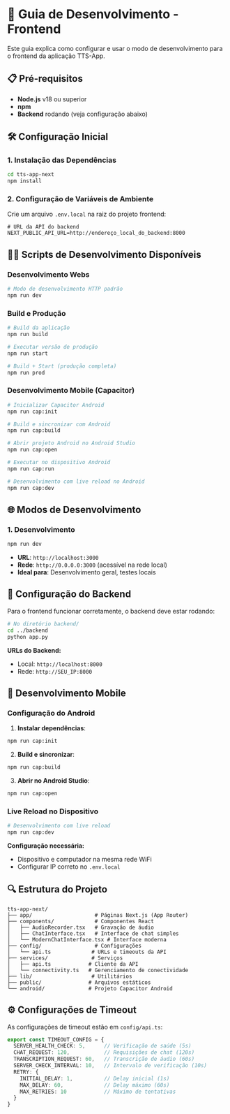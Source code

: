 # 🚀 Guia de Desenvolvimento - Frontend

Este guia explica como configurar e usar o modo de desenvolvimento para o frontend da aplicação TTS-App.

## 📋 Pré-requisitos

- **Node.js** v18 ou superior
- **npm**
- **Backend** rodando (veja configuração abaixo)

## 🛠️ Configuração Inicial

### 1. Instalação das Dependências

```bash
cd tts-app-next
npm install
```

### 2. Configuração de Variáveis de Ambiente

Crie um arquivo `.env.local` na raiz do projeto frontend:

```env
# URL da API do backend
NEXT_PUBLIC_API_URL=http://endereço_local_do_backend:8000
```

## 🏃‍♂️ Scripts de Desenvolvimento Disponíveis

### Desenvolvimento Webs

```bash
# Modo de desenvolvimento HTTP padrão
npm run dev

```

### Build e Produção

```bash
# Build da aplicação
npm run build

# Executar versão de produção
npm run start

# Build + Start (produção completa)
npm run prod
```

### Desenvolvimento Mobile (Capacitor)

```bash
# Inicializar Capacitor Android
npm run cap:init

# Build e sincronizar com Android
npm run cap:build

# Abrir projeto Android no Android Studio
npm run cap:open

# Executar no dispositivo Android
npm run cap:run

# Desenvolvimento com live reload no Android
npm run cap:dev
```

## 🌐 Modos de Desenvolvimento

### 1. Desenvolvimento

```bash
npm run dev
```

- **URL**: `http://localhost:3000`
- **Rede**: `http://0.0.0.0:3000` (acessível na rede local)
- **Ideal para**: Desenvolvimento geral, testes locais

## 🔧 Configuração do Backend

Para o frontend funcionar corretamente, o backend deve estar rodando:

```bash
# No diretório backend/
cd ../backend
python app.py
```

**URLs do Backend:**
- Local: `http://localhost:8000`
- Rede: `http://SEU_IP:8000`

## 📱 Desenvolvimento Mobile

### Configuração do Android

1. **Instalar dependências**:
```bash
npm run cap:init
```

2. **Build e sincronizar**:
```bash
npm run cap:build
```

3. **Abrir no Android Studio**:
```bash
npm run cap:open
```

### Live Reload no Dispositivo

```bash
# Desenvolvimento com live reload
npm run cap:dev
```

**Configuração necessária:**
- Dispositivo e computador na mesma rede WiFi
- Configurar IP correto no `.env.local`

## 🔍 Estrutura do Projeto

```
tts-app-next/
├── app/                    # Páginas Next.js (App Router)
├── components/             # Componentes React
│   ├── AudioRecorder.tsx   # Gravação de áudio
│   ├── ChatInterface.tsx   # Interface de chat simples
│   └── ModernChatInterface.tsx # Interface moderna
├── config/                 # Configurações
│   └── api.ts             # URLs e timeouts da API
├── services/              # Serviços
│   ├── api.ts            # Cliente da API
│   └── connectivity.ts   # Gerenciamento de conectividade
├── lib/                   # Utilitários
├── public/               # Arquivos estáticos
└── android/              # Projeto Capacitor Android
```

## ⚙️ Configurações de Timeout

As configurações de timeout estão em `config/api.ts`:

```typescript
export const TIMEOUT_CONFIG = {
  SERVER_HEALTH_CHECK: 5,      // Verificação de saúde (5s)
  CHAT_REQUEST: 120,           // Requisições de chat (120s)
  TRANSCRIPTION_REQUEST: 60,   // Transcrição de áudio (60s)
  SERVER_CHECK_INTERVAL: 10,   // Intervalo de verificação (10s)
  RETRY: {
    INITIAL_DELAY: 1,          // Delay inicial (1s)
    MAX_DELAY: 60,             // Delay máximo (60s)
    MAX_RETRIES: 10            // Máximo de tentativas
  }
}
```
